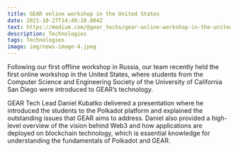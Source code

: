 ```yaml
---
title: GEAR online workshop in the United States
date: 2021-10-27T14:49:10.804Z
text: https://medium.com/@gear_techs/gear-online-workshop-in-the-united-states-6b3c17eb8cec
description: Technologies
tags: Technologies
image: img/news-image-4.jpeg
---
```

Following our first offline workshop in Russia, our team recently held the first online workshop in the United States, where students from the Computer Science and Engineering Society of the University of California San Diego were introduced to GEAR’s technology.

GEAR Tech Lead Daniel Kubatko delivered a presentation where he introduced the students to the Polkadot platform and explained the outstanding issues that GEAR aims to address. Daniel also provided a high-level overview of the vision behind Web3 and how applications are deployed on blockchain technology, which is essential knowledge for understanding the fundamentals of Polkadot and GEAR.